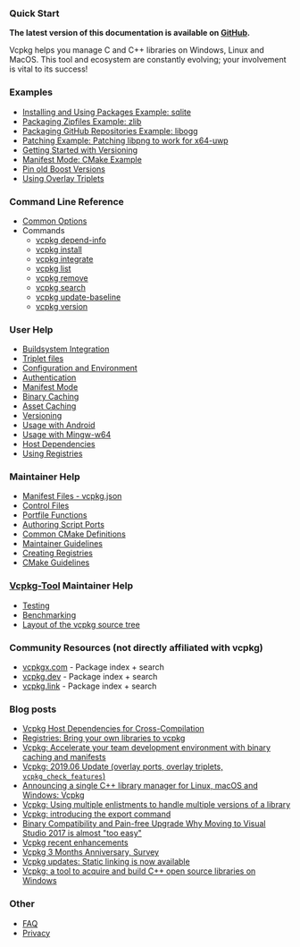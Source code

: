 ### Quick Start

**The latest version of this documentation is available on [GitHub](https://github.com/Microsoft/vcpkg/tree/master/docs/README.md).**

Vcpkg helps you manage C and C++ libraries on Windows, Linux and MacOS. This tool and ecosystem are constantly evolving; your involvement is vital to its success!

### Examples

- [Installing and Using Packages Example: sqlite](examples/installing-and-using-packages.md)
- [Packaging Zipfiles Example: zlib](examples/packaging-zipfiles.md)
- [Packaging GitHub Repositories Example: libogg](examples/packaging-github-repos.md)
- [Patching Example: Patching libpng to work for x64-uwp](examples/patching.md)
- [Getting Started with Versioning](examples/versioning.getting-started.md)
- [Manifest Mode: CMake Example](examples/manifest-mode-cmake.md)
- [Pin old Boost Versions](examples/modify-baseline-to-pin-old-boost.md)
- [Using Overlay Triplets](examples/overlay-triplets-linux-dynamic.md)

### Command Line Reference

- [Common Options](commands/common-options.md)
- Commands
  - [vcpkg depend-info](commands/depend-info.md)
  - [vcpkg install](commands/install.md)
  - [vcpkg integrate](commands/integrate.md)
  - [vcpkg list](commands/list.md)
  - [vcpkg remove](commands/remove.md)
  - [vcpkg search](commands/search.md)
  - [vcpkg update-baseline](commands/update-baseline.md)
  - [vcpkg version](commands/version.md)

### User Help

- [Buildsystem Integration](users/buildsystems/integration.md)
- [Triplet files](users/triplets.md)
- [Configuration and Environment](users/config-environment.md)
- [Authentication](users/authentication.md)
- [Manifest Mode](users/manifests.md)
- [Binary Caching](users/binarycaching.md)
- [Asset Caching](users/assetcaching.md)
- [Versioning](users/versioning.md)
- [Usage with Android](users/android.md)
- [Usage with Mingw-w64](users/mingw.md)
- [Host Dependencies](users/host-dependencies.md)
- [Using Registries](users/registries.md)

### Maintainer Help

- [Manifest Files - vcpkg.json](maintainers/manifest-files.md)
- [Control Files](maintainers/control-files.md)
- [Portfile Functions](maintainers/portfile-functions.md)
- [Authoring Script Ports](maintainers/authoring-script-ports.md)
- [Common CMake Definitions](maintainers/vcpkg_common_definitions.md)
- [Maintainer Guidelines](maintainers/maintainer-guide.md)
- [Creating Registries](maintainers/registries.md)
- [CMake Guidelines](maintainers/cmake-guidelines.md)

### [Vcpkg-Tool](https://github.com/microsoft/vcpkg-tool) Maintainer Help

- [Testing](https://github.com/microsoft/vcpkg-tool/tree/main/docs/testing.md)
- [Benchmarking](https://github.com/microsoft/vcpkg-tool/tree/main/docs/benchmarking.md)
- [Layout of the vcpkg source tree](https://github.com/microsoft/vcpkg-tool/tree/main/docs/layout.md)

### Community Resources (not directly affiliated with vcpkg)

- [vcpkgx.com](https://vcpkgx.com/) - Package index + search
- [vcpkg.dev](https://vcpkg.dev/) - Package index + search
- [vcpkg.link](https://vcpkg.link/) - Package index + search

### Blog posts

- [Vcpkg Host Dependencies for Cross-Compilation](https://devblogs.microsoft.com/cppblog/vcpkg-host-dependencies/)
- [Registries: Bring your own libraries to vcpkg](https://devblogs.microsoft.com/cppblog/registries-bring-your-own-libraries-to-vcpkg/)
- [Vcpkg: Accelerate your team development environment with binary caching and manifests](https://devblogs.microsoft.com/cppblog/vcpkg-accelerate-your-team-development-environment-with-binary-caching-and-manifests/)
- [Vcpkg: 2019.06 Update (overlay ports, overlay triplets, `vcpkg_check_features`)](https://devblogs.microsoft.com/cppblog/vcpkg-2019-06-update/)
- [Announcing a single C++ library manager for Linux, macOS and Windows: Vcpkg](https://blogs.msdn.microsoft.com/vcblog/2018/04/24/announcing-a-single-c-library-manager-for-linux-macos-and-windows-vcpkg/)
- [Vcpkg: Using multiple enlistments to handle multiple versions of a library](https://blogs.msdn.microsoft.com/vcblog/2017/10/23/vcpkg-using-multiple-enlistments/)
- [Vcpkg: introducing the export command](https://blogs.msdn.microsoft.com/vcblog/2017/05/03/vcpkg-introducing-export-command/)
- [Binary Compatibility and Pain-free Upgrade Why Moving to Visual Studio 2017 is almost "too easy"](https://blogs.msdn.microsoft.com/vcblog/2017/03/07/binary-compatibility-and-pain-free-upgrade-why-moving-to-visual-studio-2017-is-almost-too-easy/)
- [Vcpkg recent enhancements](https://blogs.msdn.microsoft.com/vcblog/2017/02/14/vcpkg-recent-enhancements/)
- [Vcpkg 3 Months Anniversary, Survey](https://blogs.msdn.microsoft.com/vcblog/2017/01/11/vcpkg-3-months-anniversary-survey/)
- [Vcpkg updates: Static linking is now available](https://blogs.msdn.microsoft.com/vcblog/2016/11/01/vcpkg-updates-static-linking-is-now-available/)
- [Vcpkg: a tool to acquire and build C++ open source libraries on Windows](https://blogs.msdn.microsoft.com/vcblog/2016/09/19/vcpkg-a-tool-to-acquire-and-build-c-open-source-libraries-on-windows/)

### Other

- [FAQ](about/faq.md)
- [Privacy](about/privacy.md)
